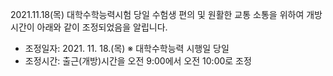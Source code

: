 2021.11.18(목) 대학수학능력시험 당일 수험생 편의 및 원활한 교통 소통을 위하여 개방시간이 아래와 같이 조정되었음을 알립니다.
- 조정일자: 2021. 11. 18.(목) ※ 대학수학능력 시행일 당일
- 조정시간: 출근(개방)시간을 오전 9:00에서 오전 10:00로 조정